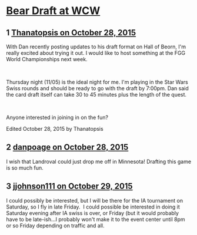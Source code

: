 # [Bear Draft at WCW](https://community.fantasyflightgames.com/topic/192318-bear-draft-at-wcw/)

## 1 [Thanatopsis on October 28, 2015](https://community.fantasyflightgames.com/topic/192318-bear-draft-at-wcw/?do=findComment&comment=1868602)

With Dan recently posting updates to his draft format on Hall of Beorn, I'm really excited about trying it out. I would like to host something at the FGG World Championships next week.

 

Thursday night (11/05) is the ideal night for me. I'm playing in the Star Wars Swiss rounds and should be ready to go with the draft by 7:00pm. Dan said the card draft itself can take 30 to 45 minutes plus the length of the quest.

 

Anyone interested in joining in on the fun?

Edited October 28, 2015 by Thanatopsis

## 2 [danpoage on October 28, 2015](https://community.fantasyflightgames.com/topic/192318-bear-draft-at-wcw/?do=findComment&comment=1869110)

I wish that Landroval could just drop me off in Minnesota! Drafting this game is so much fun.

## 3 [jjohnson111 on October 29, 2015](https://community.fantasyflightgames.com/topic/192318-bear-draft-at-wcw/?do=findComment&comment=1869188)

I could possibly be interested, but I will be there for the IA tournament on Saturday, so I fly in late Friday.  I could possible be interested in doing it Saturday evening after IA swiss is over, or Friday (but it would probably have to be late-ish...I probably won't make it to the event center until 8pm or so Friday depending on traffic and all.  

